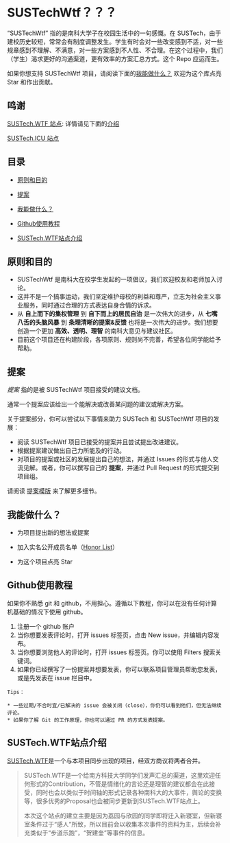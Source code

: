 SUSTechWtf？？？
======

“SUSTechWtf” 指的是南科大学子在校园生活中的一句感慨。在 SUSTech，由于建校历史较短，常常会有制度调整发生。学生有时会对一些改变感到不适，对一些规章感到不理解、不满意，对一些方案感到不人性、不合理。在这个过程中，我们（学生）渴求更好的沟通渠道，更有效率的方案汇总方式。这个 Repo 应运而生。

如果你想支持 SUSTechWtf 项目，请阅读下面的[我能做什么？](#我能做什么) 欢迎为这个库点亮 Star 和作出贡献。

鸣谢
---
[SUSTech.WTF 站点](https://www.sustech.wtf): 详情请见下面的[介绍](#sustechwtf站点介绍)

[SUSTech.ICU 站点](http://sustech.icu)

目录
---
- [原则和目的](#原则和目的)

- [提案](#提案)

- [我能做什么？](#我能做什么)

- [Github使用教程](#github使用教程)

- [SUSTech.WTF站点介绍](#sustechwtf站点介绍)

原则和目的
---

* SUSTechWtf 是南科大在校学生发起的一项倡议，我们欢迎校友和老师加入讨论。
* 这并不是一个搞事运动，我们坚定维护母校的利益和尊严，立志为社会主义事业服务，同时通过合理的方式表达自身合情的诉求。
* 从 **自上而下的集权管理** 到 **自下而上的居民自治** 是一次伟大的进步，从 **七嘴八舌的头脑风暴** 到 **条理清晰的提案&反馈** 也将是一次伟大的进步。我们想要创造一个更加 **高效、透明、理智** 的南科大意见与建议社区。
* 目前这个项目还在构建阶段，各项原则、规则尚不完善，希望各位同学能给予帮助。

提案
---

*提案* 指的是被 SUSTechWtf 项目接受的建议文档。

通常一个提案应该给出一个能解决或改善某问题的建议或解决方案。

关于提案部分，你可以尝试以下事情来助力 SUSTech 和 SUSTechWtf 项目的发展：

- 阅读 SUSTechWtf 项目已接受的提案并且尝试提出改进建议。
- 根据提案建议做出自己力所能及的行动。
- 对项目的提案或社区的发展提出自己的想法，并通过 Issues 的形式与他人交流见解。或者，你可以撰写自己的 **提案**，并通过 Pull Request 的形式提交到项目组。

请阅读 [提案模版](proposal/proposal_template.md) 来了解更多细节。

我能做什么？
---

- 为项目提出新的想法或提案

- 加入实名公开成员名单（[Honor List](honor_list.md)）

- 为这个项目点亮 Star

Github使用教程
---
如果你不熟悉 git 和 github，不用担心。遵循以下教程，你可以在没有任何计算机基础的情况下使用 github。

1. 注册一个 github 账户
2. 当你想要发表评论时，打开 issues 标签页，点击 New issue，并编辑内容发布。
3. 当你想要浏览他人的评论时，打开 issues 标签页。你可以使用 Filters 搜索关键词。
4. 如果你已经撰写了一份提案并想要发表，你可以联系项目管理员帮助您发表，或是先发表在 issue 栏目中。

```
Tips：

* 一些过期/不合时宜/已解决的 issue 会被关闭（close），你仍可以看到他们，但无法继续评论。
* 如果你了解 Git 的工作原理，你也可以通过 PR 的方式发表提案。
```

SUSTech.WTF站点介绍
---
[SUSTech.WTF](https://www.sustech.wtf)是一个与本项目同步出现的项目，经双方商议将两者合并。

> SUSTech.WTF是一个给南方科技大学同学们发声汇总的渠道，这里欢迎任何形式的Contribution，不管是情绪化的言论还是理智的建议都会在此接受，同时也会以类似于时间轴的形式记录各种南科大的大事件，舆论的变换等，很多优秀的Proposal也会被同步更新到SUSTech.WTF站点上。
>
> 本次这个站点的建立主要是因为荔园与欣园的同学即将迁入新寝室，但新寝室条件过于“感人”所致，所以目前会以收集本次事件的资料为主，后续会补充类似于“步道乐跑”，“贺建奎”等事件的信息。

